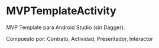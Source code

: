 # MVPTemplateActivity

MVP Template para Android Studio (sin Dagger).

Compuesto por: Contrato, Actividad, Presentador, Interactor
